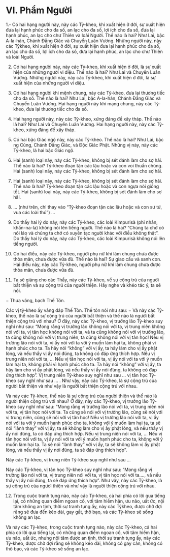 # VI. Phẩm Người

1.- Có hai hạng người này, này các Tỷ-kheo, khi xuất hiện ở đời, sự xuất hiện đưa lại hạnh phúc cho đa
số, an lạc cho đa số, lợi ích cho đa số, đưa lại hạnh phúc, an lạc cho chư Thiên và loài Người. Thế nào là
hai? Như Lai, bậc A-la-hán, Chánh Ðẳng Giác và Chuyển Luân Vương. Những người này, này các Tỷkheo, khi xuất hiện ở đời, sự xuất hiện đưa lại hạnh phúc cho đa số, an lạc cho đa số, lợi ích cho đa số,
đưa lại hạnh phúc, an lạc cho chư Thiên và loài Người.

<!--pg-->
2. Có hai hạng người này, này các Tỷ-kheo, khi xuất hiện ở đời, là sự xuất hiện của những người vi diệu.
Thế nào là hai? Như Lai và Chuyển Luân Vương. Những người này, này các Tỷ-kheo, khi xuất hiện ở
đời, là sự xuất hiện của những người vi diệu.

<!--pg-->
3. Có hai hạng người khi mệnh chung, này các Tỷ-kheo, đưa lại thương tiếc cho đa số. Thế nào là hai?
Như Lai, bậc A-la-hán, Chánh Ðẳng Giác và Chuyển Luân Vương. Hai hạng người này khi mạng chung,
này các Tỷ-kheo, đưa lại thương tiếc cho đa số.

<!--pg-->
4. Hai hạng người này, này các Tỷ-kheo, xứng đáng để xây tháp. Thế nào là hai? Như Lai và Chuyển
Luân Vương. Hai hạng người này, này các Tỷ-kheo, xứng đáng để xây tháp.

<!--pg-->
5. Có hai bậc Giác ngộ này, này các Tỷ-kheo. Thế nào là hai? Như Lai, bậc ng Cúng, Chánh Ðẳng Giác,
và Ðộc Giác Phật. Những vị này, này các Tỷ-kheo, là hai bậc Giác ngộ.

<!--pg-->
6. Hai (sanh) loại này, này các Tỷ-kheo, không bị sét đánh làm cho sợ hãi. Thế nào là hai? Tỷ-kheo đoạn
tận các lậu hoặc và con voi thuần chủng. Hai (sanh) loại này, này các Tỷ-kheo, không bị sét đánh làm
cho sợ hãi.

<!--pg-->
7. Hai (sanh) loại này, này các Tỷ-kheo, không bị sét đánh làm cho sợ hãi. Thế nào là hai? Tỷ-kheo đoạn
tận các lậu hoặc và con ngựa nòi giống tốt. Hai (sanh) loại này, này các Tỷ-kheo, không bị sét đánh làm
cho sợ hãi.

<!--pg-->
8. ... (như trên, chỉ thay vào “Tỷ-kheo đoạn tận các lậu hoặc và con sư tử, vua các loài thú”) ...

<!--pg-->
9. Do thấy hai lý do này, này các Tỷ-kheo, các loài Kimpurisà (phi nhân, khẩn-na-la) không nói lên
tiếng người. Thế nào là hai? “Chúng ta chớ có nói láo và chúng ta chớ có xuyên tạc người khác với điều
không thật”. Do thấy hai lý do này, này các Tỷ-kheo, các loài Kimpurisà không nói lên tiếng người.

<!--pg-->
10. Có hai điều, này các Tỷ-kheo, người phụ nữ khi lâm chung chưa được thỏa mãn, chưa được vừa đủ.
Thế nào là hai? Sự giao cấu và sanh con. Hai điều này, này các Tỷ-kheo, người phụ nữ khi lâm chung
chưa được thỏa mãn, chưa được vừa đủ.

<!--pg-->
11. Ta sẽ giảng cho các Thầy, này các Tỷ-kheo, về sự cộng trú của người bất thiện và sự cộng trú của
người thiện. Hãy nghe và khéo tác ý, ta sẽ nói.

− Thưa vâng, bạch Thế Tôn.

Các vị tỷ-kheo ấy vâng đáp Thế Tôn. Thế tôn nói như sau:
− Và này các Tỷ-kheo, thế nào là sự cộng trú của người bất thiện và thế nào là người bất thiện cộng trú
với nhau? Ở đây, này các Tỷ-kheo, vị trưởng lão Tỷ-kheo suy nghĩ như sau: “Mong rằng vị trưởng lão
không nói với ta, vị trung niên không nói với ta, vị tân học không nói với ta, và ta cũng không nói với vị
trưởng lão, ta cũng không nói với vị trung niên, ta cũng không nói với vị tân học! Nếu vị trưởng lão nói
với ta, vị ấy nói với ta với ý muốn làm hại ta, không phải vì hạnh phúc cho ta. Ta hãy nói “không” với vị
ấy, ta hãy làm cho vị ấy phật lòng, và nếu thấy vị ấy nói đúng, ta không có đáp ứng thích hợp. Nếu vị
trung niên nói với ta, ... Nếu vị tân học nói với ta, vị ấy nói với ta với ý muốn làm hại ta, không phải vì
hạnh phúc cho ta. Ta hãy nói “không” với vị ấy, ta hãy làm cho vị ấy phật lòng, và nếu thấy vị ấy nói
đúng, ta không có đáp ứng thích hợp”. Vị trung niên Tỷ-kheo suy nghĩ như sau ... vị tân học Tỷ-kheo
suy nghĩ như sau ... . Như vậy, này các Tỷ-kheo, là sự cộng trú của người bất thiện và như vậy là người
bất thiện cộng trú với nhau.

Và này các Tỷ-kheo, thế nào là sự cộng trú của người thiện và thế nào là người thiện cộng trú với nhau?
Ở đây, này các Tỷ-kheo, vị trưởng lão Tỷ-kheo suy nghĩ như sau: “Mong rằng vị trưởng lão nói với ta,
vị trung niên nói với ta, vị tân học nói với ta. Ta cũng sẽ nói với vị trưởng lão, cũng sẽ nói với vị trung
niên, cũng sẽ nói với vị tân học! Nếu vị trưởng lão nói với ta, vị ấy nói với ta với ý muốn hạnh phúc cho
ta, không với ý muốn làm hại ta, ta sẽ nói “lành thay” với vị ấy, ta sẽ không làm cho vị ấy phật lòng, và
nếu thấy vị ấy nói đúng, ta có đáp ứng thích hợp. Nếu vị trung niên nói với ta, ... Nếu vị tân học nói với
ta, vị ấy nói với ta với ý muốn hạnh phúc cho ta, không với ý muốn làm hại ta. Ta sẽ nói “lành thay” với
vị ấy, ta sẽ không làm vị ấy phật lòng, và nếu thấy vị ấy nói đúng, ta sẽ đáp ứng thích hợp”.

Này các Tỷ-kheo, vị trung niên Tỷ-kheo suy nghĩ như sau ...

Này các Tỷ-kheo, vị tân học Tỷ-kheo suy nghĩ như sau: “Mong rằng vị trưởng lão nói với ta, vị trung
niên nói với ta, vị tân học nói với ta...., và nếu thấy vị ấy nói đúng, ta sẽ đáp ứng thích hợp”. Như vậy,
này các Tỷ-kheo, là sự cộng trú của người thiện và như vậy là người thiện cộng trú với nhau.

<!--pg-->
12. Trong cuộc tranh tụng nào, này các Tỷ-kheo, cả hai phía có lời qua tiếng lại, có những quan điểm
ngoan cố, với tâm hiềm hận, ưu não, uất ức, nội tâm không an tịnh, thời sự tranh tụng ấy, này các Tỷkheo, được chờ đợi rằng sẽ đưa đến kéo dài, gay gắt, thô bạo, và các Tỷ-kheo sẽ sống không an lạc.

Và này các Tỷ-kheo, trong cuộc tranh tụng nào, này các Tỷ-kheo, cả hai phía có lời qua tiếng lại, có
những quan điểm ngoan cố, với tâm hiềm hận, ưu não, uất ức, nhưng nội tâm được an tịnh, thời sự tranh
tụng ấy, này các Tỷ-kheo, được chờ đợi rằng sẽ không kéo dài, không có gay cấn, không có thô bạo, và
các Tỷ-kheo sẽ sống an lạc.

